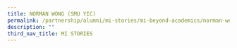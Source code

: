 ```yaml
---
title: NORMAN WONG (SMU YIC)
permalink: /partnership/alumni/mi-stories/mi-beyond-academics/norman-wong-smu-yic/
description: ""
third_nav_title: MI STORIES
---
```

